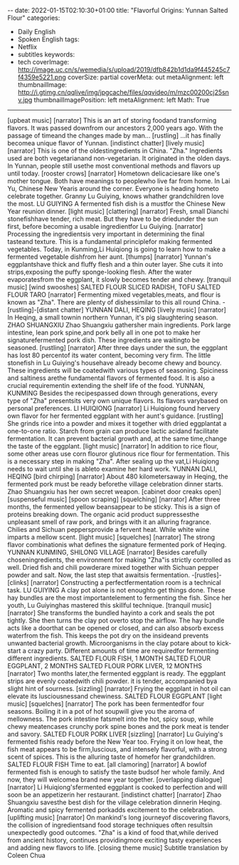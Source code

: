 --
date: 2022-01-15T02:10:30+01:00
title: "Flavorful Origins: Yunnan Salted Flour"
categories:
- Daily English
- Spoken English
tags:
- Netflix
- subtitles
keywords:
- tech
coverImage: http://image.uc.cn/s/wemedia/s/upload/2019/dfb842b1d1da9f445245c7f4359e5221.png
coverSize: partial
coverMeta: out
metaAlignment: left
thumbnailImage: http://i.gtimg.cn/qqlive/img/jpgcache/files/qqvideo/m/mzc00200cj25snv.jpg
thumbnailImagePosition: left
metaAlignment: left
Math: True
---

<!--more-->
[upbeat music]
[narrator] This is an art of storing foodand transforming flavors.
It was passed downfrom our ancestors 2,000 years ago.
With the passage of timeand the changes made by man...
[rustling]
...it has finally becomea unique flavor of Yunnan.
[indistinct chatter]
[lively music]
[narrator] This is one of the oldestingredients in China.
"Zha."
Ingredients used are both vegetarianand non-vegetarian.
It originated in the olden days.
In Yunnan, people still usethe most conventional methods
and flavors up until today.
[rooster crows]
[narrator] Hometown delicaciesare like one's mother tongue.
Both have meanings to peoplewho live far from home.
In Lai Yu, Chinese New Yearis around the corner.
Everyone is heading hometo celebrate together.
Granny Lu Guiying, knows whather grandchildren love the most.
LU GUIYING
A fermented fish dish is a mustfor the Chinese New Year reunion dinner.
[light music]
[clattering]
[narrator] Fresh, small Dianchi stonefishhave tender, rich meat.
But they have to be driedunder the sun first,
before becoming a usable ingredientfor Lu Guiying.
[narrator] Processing the ingredientsis very important
in determining the final tasteand texture.
This is a fundamental principlefor making fermented vegetables.
Today, in Kunming,Li Huiqiong is going to learn
how to make a fermented vegetable dishfrom her aunt.
[thumps]
[narrator] Yunnan's eggplantshave thick and fluffy flesh
and a thin outer layer.
She cuts it into strips,exposing the puffy sponge-looking flesh.
After the water evaporatesfrom the eggplant,
it slowly becomes tender and chewy.
[tranquil music]
[wind swooshes]
SALTED FLOUR SLICED RADISH, TOFU
SALTED FLOUR TARO
[narrator] Fermenting mixed vegetables,meats, and flour is known as "Zha".
There are plenty of dishessimilar to this all round China.
-[rustling]-[distant chatter]
YUNNAN DALI, HEQING
[lively music]
[narrator] In Heqing, a small townin northern Yunnan,
it's pig slaughtering season.
ZHAO SHUANGXIU
Zhao Shuangxiu gathersher main ingredients.
Pork large intestine, lean pork spine,and pork belly
all in one pot to make her signaturefermented pork dish.
These ingredients are waitingto be seasoned.
[rustling]
[narrator] After three days under the sun,
the eggplant has lost 80 percentof its water content, becoming very firm.
The little stonefish in Lu Guiying's househave already become chewy and bouncy.
These ingredients will be coatedwith various types of seasoning.
Spiciness and saltiness arethe fundamental flavors of fermented food.
It is also a crucial requirementin extending the shelf life of the food.
YUNNAN, KUNMING
Besides the recipespassed down through generations,
every type of "Zha" presentsits very own unique flavors.
Its flavors varybased on personal preferences.
LI HUIQIONG
[narrator] Li Huiqiong found hervery own flavor for her fermented eggplant
with her aunt's guidance.
[rustling]
She grinds rice into a powder
and mixes it together with dried eggplantat a one-to-one ratio.
Starch from grain can produce lactic acidand facilitate fermentation.
It can prevent bacterial growth
and, at the same time,change the taste of the eggplant.
[light music]
[narrator] In addition to rice flour,
some other areas use corn flouror glutinous rice flour for fermentation.
This is a necessary step in making "Zha".
After sealing up the vat,Li Huiqiong needs to wait
until she is ableto examine her hard work.
YUNNAN DALI, HEQING
[bird chirping]
[narrator] About 480 kilometersaway in Heqing,
the fermented pork must be ready beforethe village celebration dinner starts.
Zhao Shuangxiu has her own secret weapon.
[cabinet door creaks open]
[suspenseful music]
[spoon scraping]
[squelching]
[narrator] After three months,
the fermented yellow beansappear to be sticky.
This is a sign of proteins breaking down.
The organic acid product suppressesthe unpleasant smell of raw pork,
and brings with it an alluring fragrance.
Chilies and Sichuan peppersprovide a fervent heat.
While white wine imparts a mellow scent.
[light music]
[squelches]
[narrator] The strong flavor combinationis what defines
the signature fermented pork of Heqing.
YUNNAN KUNMING, SHILONG VILLAGE
[narrator] Besides carefully choseningredients,
the environment for making "Zha"is strictly controlled as well.
Dried fish and chili powderare mixed together
with Sichuan pepper powder and salt.
Now, the last step that awaitsis fermentation.
-[rustles]-[clinks]
[narrator] Constructing a perfectfermentation room is a technical task.
LU GUIYING
A clay pot alone is not enoughto get things done.
These hay bundles are the most importantelement to fermenting the fish.
Since her youth, Lu Guiyinghas mastered this skillful technique.
[tranquil music]
[narrator] She transforms the bundled hayinto a cork and seals the pot tightly.
She then turns the clay pot overto stop the airflow.
The hay bundle acts like a doorthat can be opened or closed,
and can also absorb excess waterfrom the fish.
This keeps the pot dry on the insideand prevents unwanted bacterial growth.
Microorganisms in the clay potare about to kick-start a crazy party.
Different amounts of time are requiredfor fermenting different ingredients.
SALTED FLOUR FISH, 1 MONTH
SALTED FLOUR EGGPLANT, 2 MONTHS
SALTED FLOUR PORK LIVER, 12 MONTHS
[narrator] Two months later,the fermented eggplant is ready.
The eggplant strips are evenly coatedwith chili powder.
it is tender, accompanied bya slight hint of sourness.
[sizzling]
[narrator] Frying the eggplant in hot oil
can elevate its lusciousnessand chewiness.
SALTED FLOUR EGGPLANT
[light music]
[squelches]
[narrator] The pork has been fermentedfor four seasons.
Boiling it in a pot of hot soupwill give you the aroma of mellowness.
The pork intestine fatsmelt into the hot, spicy soup,
while chewy meatencases crunchy pork spine bones
and the pork meat is tender and savory.
SALTED FLOUR PORK LIVER
[sizzling]
[narrator] Lu Guiying's fermented fishis ready before the New Year too.
Frying it on low heat,
the fish meat appears to be firm,luscious, and intensely flavorful,
with a strong scent of spices.
This is the alluring taste of homefor her grandchildren.
SALTED FLOUR FISH
Time to eat.
[all clamoring]
[narrator] A bowlof fermented fish is enough
to satisfy the taste budsof her whole family.
And now, they will welcomea brand new year together.
[overlapping dialogue]
[narrator] Li Huiqiong'sfermented eggplant is cooked to perfection
and will soon be an appetizerin her restaurant.
[indistinct chatter]
[narrator] Zhao Shuangxiu savesthe best dish
for the village celebration dinnerin Heqing.
Aromatic and spicy fermented porkadds excitement to the celebration.
[uplifting music]
[narrator] On mankind's long journeyof discovering flavors,
the collision of ingredientsand food storage techniques
often resultsin unexpectedly good outcomes.
"Zha" is a kind of food that,while derived from ancient history,
continues providingmore exciting tasty experiences
and adding new flavors to life.
[closing theme music]
Subtitle translation by Coleen Chua
